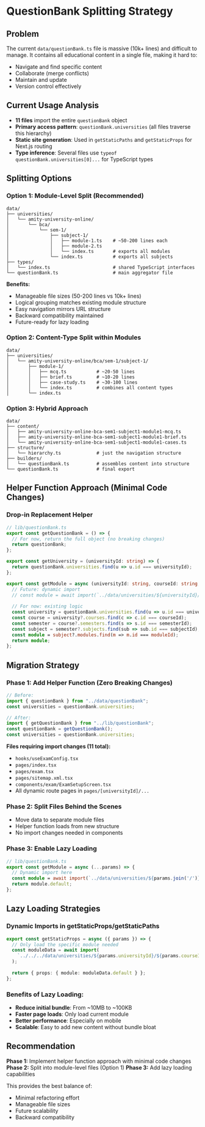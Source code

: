 # QuestionBank Splitting Strategy

## Problem
The current `data/questionBank.ts` file is massive (10k+ lines) and difficult to manage. It contains all educational content in a single file, making it hard to:
- Navigate and find specific content
- Collaborate (merge conflicts)
- Maintain and update
- Version control effectively

## Current Usage Analysis
- **11 files** import the entire `questionBank` object
- **Primary access pattern**: `questionBank.universities` (all files traverse this hierarchy)
- **Static site generation**: Used in `getStaticPaths` and `getStaticProps` for Next.js routing
- **Type inference**: Several files use `typeof questionBank.universities[0]...` for TypeScript types

## Splitting Options

### Option 1: Module-Level Split (Recommended)
```
data/
├── universities/
│   └── amity-university-online/
│       └── bca/
│           └── sem-1/
│               ├── subject-1/
│               │   ├── module-1.ts    # ~50-200 lines each
│               │   ├── module-2.ts
│               │   └── index.ts       # exports all modules
│               └── index.ts           # exports all subjects
├── types/
│   └── index.ts                       # shared TypeScript interfaces
└── questionBank.ts                    # main aggregator file
```

**Benefits:**
- Manageable file sizes (50-200 lines vs 10k+ lines)
- Logical grouping matches existing module structure
- Easy navigation mirrors URL structure
- Backward compatibility maintained
- Future-ready for lazy loading

### Option 2: Content-Type Split within Modules
```
data/
├── universities/
│   └── amity-university-online/bca/sem-1/subject-1/
│       ├── module-1/
│       │   ├── mcq.ts           # ~20-50 lines
│       │   ├── brief.ts         # ~10-20 lines  
│       │   ├── case-study.ts    # ~30-100 lines
│       │   └── index.ts         # combines all content types
│       └── index.ts
```

### Option 3: Hybrid Approach
```
data/
├── content/
│   ├── amity-university-online-bca-sem1-subject1-module1-mcq.ts
│   ├── amity-university-online-bca-sem1-subject1-module1-brief.ts
│   └── amity-university-online-bca-sem1-subject1-module1-cases.ts
├── structure/
│   └── hierarchy.ts             # just the navigation structure
├── builders/
│   └── questionBank.ts          # assembles content into structure
└── questionBank.ts              # final export
```

## Helper Function Approach (Minimal Code Changes)

### Drop-in Replacement Helper
```typescript
// lib/questionBank.ts
export const getQuestionBank = () => {
  // For now, return the full object (no breaking changes)
  return questionBank;
};

export const getUniversity = (universityId: string) => {
  return questionBank.universities.find(u => u.id === universityId);
};

export const getModule = async (universityId: string, courseId: string, semesterId: string, subjectId: string, moduleId: string) => {
  // Future: dynamic import
  // const module = await import(`../data/universities/${universityId}/${courseId}/${semesterId}/${subjectId}/${moduleId}.ts`);
  
  // For now: existing logic
  const university = questionBank.universities.find(u => u.id === universityId);
  const course = university?.courses.find(c => c.id === courseId);
  const semester = course?.semesters.find(s => s.id === semesterId);
  const subject = semester?.subjects.find(sub => sub.id === subjectId);
  const module = subject?.modules.find(m => m.id === moduleId);
  return module;
};
```

## Migration Strategy

### Phase 1: Add Helper Function (Zero Breaking Changes)
```typescript
// Before:
import { questionBank } from "../data/questionBank";
const universities = questionBank.universities;

// After:
import { getQuestionBank } from "../lib/questionBank";
const questionBank = getQuestionBank();
const universities = questionBank.universities;
```

**Files requiring import changes (11 total):**
- `hooks/useExamConfig.tsx`
- `pages/index.tsx`
- `pages/exam.tsx`
- `pages/sitemap.xml.tsx`
- `components/exam/ExamSetupScreen.tsx`
- All dynamic route pages in `pages/[universityId]/...`

### Phase 2: Split Files Behind the Scenes
- Move data to separate module files
- Helper function loads from new structure
- No import changes needed in components

### Phase 3: Enable Lazy Loading
```typescript
// lib/questionBank.ts
export const getModule = async (...params) => {
  // Dynamic import here
  const module = await import(`../data/universities/${params.join('/')}.ts`);
  return module.default;
};
```

## Lazy Loading Strategies

### Dynamic Imports in getStaticProps/getStaticPaths
```typescript
export const getStaticProps = async ({ params }) => {
  // Only load the specific module needed
  const moduleData = await import(
    `../../../data/universities/${params.universityId}/${params.courseId}/${params.semesterId}/${params.subjectId}/${params.moduleId}.ts`
  );
  
  return { props: { module: moduleData.default } };
};
```

### Benefits of Lazy Loading:
- **Reduce initial bundle**: From ~10MB to ~100KB
- **Faster page loads**: Only load current module
- **Better performance**: Especially on mobile
- **Scalable**: Easy to add new content without bundle bloat

## Recommendation

**Phase 1:** Implement helper function approach with minimal code changes
**Phase 2:** Split into module-level files (Option 1)
**Phase 3:** Add lazy loading capabilities

This provides the best balance of:
- Minimal refactoring effort
- Manageable file sizes
- Future scalability
- Backward compatibility